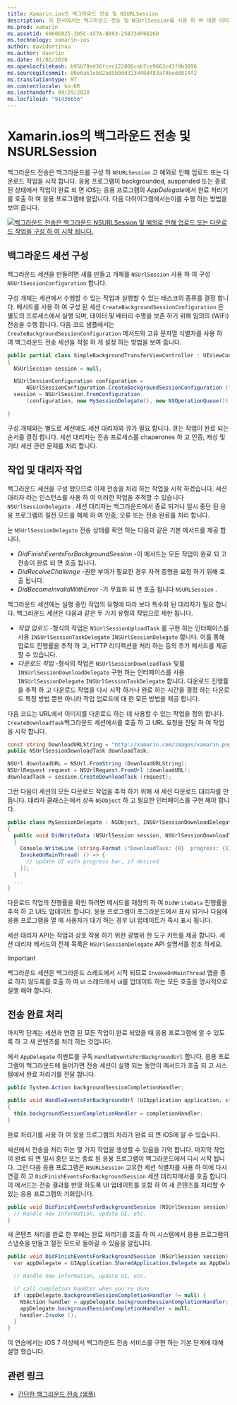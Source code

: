 ```yaml
---
title: Xamarin.ios의 백그라운드 전송 및 NSURLSession
description: 이 문서에서는 백그라운드 전송 및 NSUrlSession를 사용 하 여 대량 이미지의 다운로드를 시작 하는 방법을 보여 주는 연습을 제공 하 고 앱이 백그라운드에 배치 될 때 해당 다운로드를 계속 합니다.
ms.prod: xamarin
ms.assetid: 6960E025-3D5C-457A-B893-25B734F8626D
ms.technology: xamarin-ios
author: davidortinau
ms.author: daortin
ms.date: 01/02/2020
ms.openlocfilehash: b95b78ed36fcec122006cab7ce9663c43f9b3096
ms.sourcegitcommit: 00e6a61eb82ad5b0dd323d48d483a74bedd814f2
ms.translationtype: MT
ms.contentlocale: ko-KR
ms.lasthandoff: 09/29/2020
ms.locfileid: "91436656"
---
```

# <a name="background-transfer-and-nsurlsession-in-xamarinios"></a>Xamarin.ios의 백그라운드 전송 및 NSURLSession

백그라운드 전송은 백그라운드를 구성 하 `NSURLSession` 고 예외로 인해 업로드 또는 다운로드 작업을 시작 합니다. 응용 프로그램이 backgrounded, suspended 또는 종료 된 상태에서 작업이 완료 되 면 iOS는 응용 프로그램의 *AppDelegate*에서 완료 처리기를 호출 하 여 응용 프로그램에 알립니다. 다음 다이어그램에서는이를 수행 하는 방법을 보여 줍니다.

 [![백그라운드 전송은 백그라운드 NSURLSession 및 예외로 인해 업로드 또는 다운로드 작업을 구성 하 여 시작 됩니다.](background-transfer-walkthrough-images/transfer.png)](background-transfer-walkthrough-images/transfer.png#lightbox)

## <a name="configuring-a-background-session"></a>백그라운드 세션 구성

백그라운드 세션을 만들려면 새를 만들고 개체를 `NSUrlSession` 사용 하 여 구성 `NSUrlSessionConfiguration` 합니다.

구성 개체는 세션에서 수행할 수 있는 작업과 실행할 수 있는 태스크의 종류를 결정 합니다.
메서드를 사용 하 여 구성 된 세션 `CreateBackgroundSessionConfiguration` 은 별도의 프로세스에서 실행 되며, 데이터 및 배터리 수명을 보존 하기 위해 임의의 (WiFi) 전송을 수행 합니다.
다음 코드 샘플에서는 `CreateBackgroundSessionConfiguration` 메서드와 고유 문자열 식별자를 사용 하 여 백그라운드 전송 세션을 적절 하 게 설정 하는 방법을 보여 줍니다.

```csharp
public partial class SimpleBackgroundTransferViewController : UIViewController
{
  NSUrlSession session = null;

  NSUrlSessionConfiguration configuration =
      NSUrlSessionConfiguration.CreateBackgroundSessionConfiguration ("com.SimpleBackgroundTransfer.BackgroundSession");
  session = NSUrlSession.FromConfiguration
      (configuration, new MySessionDelegate(), new NSOperationQueue());

}
```

구성 개체와는 별도로 세션에도 세션 대리자와 큐가 필요 합니다.
큐는 작업이 완료 되는 순서를 결정 합니다. 세션 대리자는 전송 프로세스를 chaperones 하 고 인증, 캐싱 및 기타 세션 관련 문제를 처리 합니다.

## <a name="working-with-tasks-and-delegates"></a>작업 및 대리자 작업

백그라운드 세션을 구성 했으므로 이제 전송을 처리 하는 작업을 시작 하겠습니다. 세션 대리자 라는 인스턴스를 사용 하 여 이러한 작업을 추적할 수 있습니다 `NSUrlSessionDelegate` . 세션 대리자는 백그라운드에서 종료 되거나 일시 중단 된 응용 프로그램의 절전 모드를 해제 하 여 인증, 오류 또는 전송 완료를 처리 합니다.

는 `NSUrlSessionDelegate` 전송 상태를 확인 하는 다음과 같은 기본 메서드를 제공 합니다.

- *DidFinishEventsForBackgroundSession* -이 메서드는 모든 작업이 완료 되 고 전송이 완료 되 면 호출 됩니다.
- *DidReceiveChallenge* -권한 부여가 필요한 경우 자격 증명을 요청 하기 위해 호출 됩니다.
- *DidBecomeInvalidWithError* -가 무효화 되 면 호출 됩니다  `NSURLSession` .

백그라운드 세션에는 실행 중인 작업의 유형에 따라 보다 특수화 된 대리자가 필요 합니다. 백그라운드 세션은 다음과 같은 두 가지 유형의 작업으로 제한 됩니다.

- *작업 업로드* -형식의 작업은  `NSUrlSessionUploadTask` 를 구현 하는 인터페이스를 사용 `INSUrlSessionTaskDelegate` `INSUrlSessionDelegate` 합니다. 이를 통해 업로드 진행률을 추적 하 고, HTTP 리디렉션을 처리 하는 등의 추가 메서드를 제공할 수 있습니다.
- *다운로드 작업* -형식의 작업은  `NSUrlSessionDownloadTask` 및를 `INSUrlSessionDownloadDelegate` 구현 하는 인터페이스를 사용 `INSUrlSessionDelegate` `INSUrlSessionTaskDelegate` 합니다. 다운로드 진행률을 추적 하 고 다운로드 작업을 다시 시작 하거나 완료 하는 시간을 결정 하는 다운로드 특정 방법 뿐만 아니라 작업 업로드에 대 한 모든 방법을 제공 합니다.

다음 코드는 URL에서 이미지를 다운로드 하는 데 사용할 수 있는 작업을 정의 합니다. `CreateDownloadTask`백그라운드 세션에서를 호출 하 고 URL 요청을 전달 하 여 작업을 시작 합니다.

```csharp
const string DownloadURLString = "http://xamarin.com/images/xamarin.png"; // or other hosted file
public NSUrlSessionDownloadTask downloadTask;

NSUrl downloadURL = NSUrl.FromString (DownloadURLString);
NSUrlRequest request = NSUrlRequest.FromUrl (downloadURL);
downloadTask = session.CreateDownloadTask (request);
```

그런 다음이 세션의 모든 다운로드 작업을 추적 하기 위해 새 세션 다운로드 대리자를 만듭니다. 대리자 클래스는에서 상속 `NSObject` 하 고 필요한 인터페이스를 구현 해야 합니다.

```csharp
public class MySessionDelegate : NSObject, INSUrlSessionDownloadDelegate
{
  public void DidWriteData (NSUrlSession session, NSUrlSessionDownloadTask downloadTask, long bytesWritten, long totalBytesWritten, long totalBytesExpectedToWrite)
  {
    Console.WriteLine (string.Format ("DownloadTask: {0}  progress: {1}", downloadTask, progress));
    InvokeOnMainThread( () => {
      // update UI with progress bar, if desired
    });
  }
  ...
}
```

다운로드 작업의 진행률을 확인 하려면 메서드를 재정의 하 여 `DidWriteData` 진행률을 추적 하 고 UI도 업데이트 합니다. 응용 프로그램이 포그라운드에서 표시 되거나 다음에 응용 프로그램을 열 때 사용자가 대기 하는 경우 UI 업데이트가 즉시 표시 됩니다.

세션 대리자 API는 작업과 상호 작용 하기 위한 광범위 한 도구 키트를 제공 합니다. 세션 대리자 메서드의 전체 목록은 `NSUrlSessionDelegate` API 설명서를 참조 하세요.

> [!IMPORTANT]
> 백그라운드 세션은 백그라운드 스레드에서 시작 되므로 `InvokeOnMainThread` 앱을 종료 하지 않도록를 호출 하 여 ui 스레드에서 ui를 업데이트 하는 모든 호출을 명시적으로 실행 해야 합니다. 

## <a name="handling-transfer-completion"></a>전송 완료 처리

마지막 단계는 세션과 연결 된 모든 작업이 완료 되었을 때 응용 프로그램에 알 수 있도록 하 고 새 콘텐츠를 처리 하는 것입니다.

에서 `AppDelegate` 이벤트를 구독 `HandleEventsForBackgroundUrl` 합니다. 응용 프로그램이 백그라운드에 들어가면 전송 세션이 실행 되는 동안이 메서드가 호출 되 고 시스템에서 완료 처리기를 전달 합니다.

```csharp
public System.Action backgroundSessionCompletionHandler;

public void HandleEventsForBackgroundUrl (UIApplication application, string sessionIdentifier, System.Action completionHandler)
{
  this.backgroundSessionCompletionHandler = completionHandler;
}
```

완료 처리기를 사용 하 여 응용 프로그램의 처리가 완료 되 면 iOS에 알 수 있습니다.

세션에서 전송을 처리 하는 몇 가지 작업을 생성할 수 있음을 기억 합니다. 마지막 작업이 완료 되 면 일시 중단 또는 종료 된 응용 프로그램이 백그라운드에서 다시 시작 됩니다. 그런 다음 응용 프로그램은 `NSURLSession` 고유한 세션 식별자를 사용 하 여에 다시 연결 하 고 `DidFinishEventsForBackgroundSession` 세션 대리자에서를 호출 합니다. 이 메서드는 전송 결과를 반영 하도록 UI 업데이트를 포함 하 여 새 콘텐츠를 처리할 수 있는 응용 프로그램의 기회입니다.

```csharp
public void DidFinishEventsForBackgroundSession (NSUrlSession session) {
  // Handle new information, update UI, etc.
}
```

새 콘텐츠 처리를 완료 한 후에는 완료 처리기를 호출 하 여 시스템에서 응용 프로그램의 스냅숏을 만들고 절전 모드로 돌아갈 수 있음을 알립니다.

```csharp
public void DidFinishEventsForBackgroundSession (NSUrlSession session) {
  var appDelegate = UIApplication.SharedApplication.Delegate as AppDelegate;

  // Handle new information, update UI, etc.

  // call completion handler when you're done
  if (appDelegate.backgroundSessionCompletionHandler != null) {
    NSAction handler = appDelegate.backgroundSessionCompletionHandler;
    appDelegate.backgroundSessionCompletionHandler = null;
    handler.Invoke ();
  }
}
```

이 연습에서는 iOS 7 이상에서 백그라운드 전송 서비스를 구현 하는 기본 단계에 대해 설명 했습니다.

## <a name="related-links"></a>관련 링크

- [간단한 백그라운드 전송 (샘플)](/samples/xamarin/ios-samples/simplebackgroundtransfer)